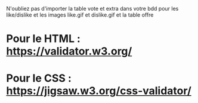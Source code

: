 N'oubliez pas d'importer la table vote et extra dans votre bdd pour les like/dislike
et les images like.gif et dislike.gif
et la table offre

# Pour le HTML : https://validator.w3.org/ 
# Pour le CSS : https://jigsaw.w3.org/css-validator/ 
